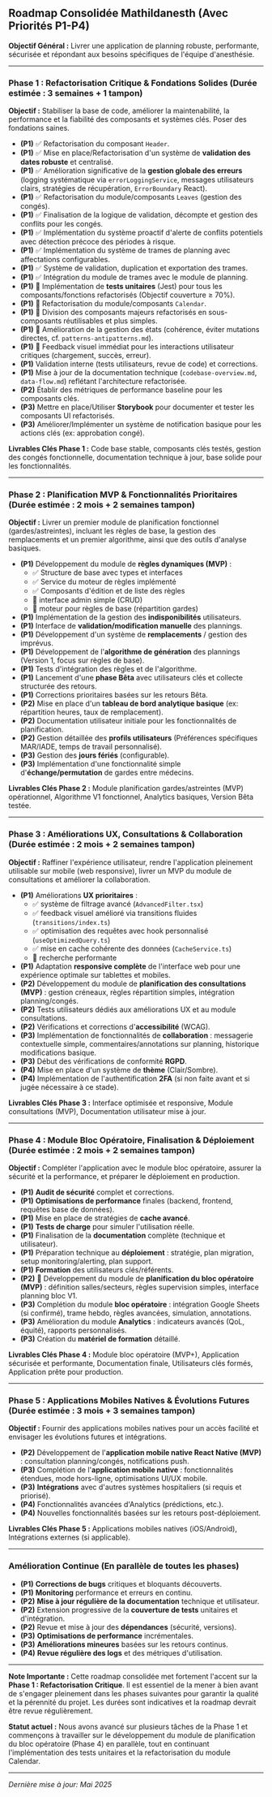 ## Roadmap Consolidée Mathildanesth (Avec Priorités P1-P4)

**Objectif Général :** Livrer une application de planning robuste, performante, sécurisée et répondant aux besoins spécifiques de l'équipe d'anesthésie.

---

### Phase 1 : Refactorisation Critique & Fondations Solides (Durée estimée : 3 semaines + 1 tampon)

**Objectif :** Stabiliser la base de code, améliorer la maintenabilité, la performance et la fiabilité des composants et systèmes clés. Poser des fondations saines.

*   **(P1)** ✅ Refactorisation du composant `Header`.
*   **(P1)** ✅ Mise en place/Refactorisation d'un système de **validation des dates robuste** et centralisé.
*   **(P1)** ✅ Amélioration significative de la **gestion globale des erreurs** (logging systématique via `errorLoggingService`, messages utilisateurs clairs, stratégies de récupération, `ErrorBoundary` React).
*   **(P1)** ✅ Refactorisation du module/composants `Leaves` (gestion des congés).
*   **(P1)** ✅ Finalisation de la logique de validation, décompte et gestion des conflits pour les congés.
*   **(P1)** ✅ Implémentation du système proactif d'alerte de conflits potentiels avec détection précoce des périodes à risque.
*   **(P1)** ✅ Implémentation du système de trames de planning avec affectations configurables.
*   **(P1)** ✅ Système de validation, duplication et exportation des trames.
*   **(P1)** ✅ Intégration du module de trames avec le module de planning.
*   **(P1)** 🔄 Implémentation de **tests unitaires** (Jest) pour tous les composants/fonctions refactorisés (Objectif couverture ≥ 70%).
*   **(P1)** 🔄 Refactorisation du module/composants `Calendar`.
*   **(P1)** 🔄 Division des composants majeurs refactorisés en sous-composants réutilisables et plus simples.
*   **(P1)** 🔄 Amélioration de la gestion des états (cohérence, éviter mutations directes, cf. `patterns-antipatterns.md`).
*   **(P1)** 🔄 Feedback visuel immédiat pour les interactions utilisateur critiques (chargement, succès, erreur).
*   **(P1)** Validation interne (tests utilisateurs, revue de code) et corrections.
*   **(P1)** Mise à jour de la documentation technique (`codebase-overview.md`, `data-flow.md`) reflétant l'architecture refactorisée.
*   **(P2)** Établir des métriques de performance baseline pour les composants clés.
*   **(P3)** Mettre en place/Utiliser **Storybook** pour documenter et tester les composants UI refactorisés.
*   **(P3)** Améliorer/Implémenter un système de notification basique pour les actions clés (ex: approbation congé).

**Livrables Clés Phase 1 :** Code base stable, composants clés testés, gestion des congés fonctionnelle, documentation technique à jour, base solide pour les fonctionnalités.

---

### Phase 2 : Planification MVP & Fonctionnalités Prioritaires (Durée estimée : 2 mois + 2 semaines tampon)

**Objectif :** Livrer un premier module de planification fonctionnel (gardes/astreintes), incluant les règles de base, la gestion des remplacements et un premier algorithme, ainsi que des outils d'analyse basiques.

*   **(P1)** Développement du module de **règles dynamiques (MVP)** : 
    - ✅ Structure de base avec types et interfaces
    - ✅ Service du moteur de règles implémenté
    - ✅ Composants d'édition et de liste des règles
    - 🔄 interface admin simple (CRUD) 
    - 🔄 moteur pour règles de base (répartition gardes)
*   **(P1)** Implémentation de la gestion des **indisponibilités** utilisateurs.
*   **(P1)** Interface de **validation/modification manuelle** des plannings.
*   **(P1)** Développement d'un système de **remplacements** / gestion des imprévus.
*   **(P1)** Développement de l'**algorithme de génération** des plannings (Version 1, focus sur règles de base).
*   **(P1)** Tests d'intégration des règles et de l'algorithme.
*   **(P1)** Lancement d'une **phase Bêta** avec utilisateurs clés et collecte structurée des retours.
*   **(P1)** Corrections prioritaires basées sur les retours Bêta.
*   **(P2)** Mise en place d'un **tableau de bord analytique basique** (ex: répartition heures, taux de remplacement).
*   **(P2)** Documentation utilisateur initiale pour les fonctionnalités de planification.
*   **(P2)** Gestion détaillée des **profils utilisateurs** (Préférences spécifiques MAR/IADE, temps de travail personnalisé).
*   **(P3)** Gestion des **jours fériés** (configurable).
*   **(P3)** Implémentation d'une fonctionnalité simple d'**échange/permutation** de gardes entre médecins.

**Livrables Clés Phase 2 :** Module planification gardes/astreintes (MVP) opérationnel, Algorithme V1 fonctionnel, Analytics basiques, Version Bêta testée.

---

### Phase 3 : Améliorations UX, Consultations & Collaboration (Durée estimée : 2 mois + 2 semaines tampon)

**Objectif :** Raffiner l'expérience utilisateur, rendre l'application pleinement utilisable sur mobile (web responsive), livrer un MVP du module de consultations et améliorer la collaboration.

*   **(P1)** Améliorations **UX prioritaires** : 
    - ✅ système de filtrage avancé (`AdvancedFilter.tsx`)
    - ✅ feedback visuel amélioré via transitions fluides (`transitions/index.ts`)
    - ✅ optimisation des requêtes avec hook personnalisé (`useOptimizedQuery.ts`)
    - ✅ mise en cache cohérente des données (`CacheService.ts`)
    - 🔄 recherche performante
*   **(P1)** Adaptation **responsive complète** de l'interface web pour une expérience optimale sur tablettes et mobiles.
*   **(P2)** Développement du module de **planification des consultations (MVP)** : gestion créneaux, règles répartition simples, intégration planning/congés.
*   **(P2)** Tests utilisateurs dédiés aux améliorations UX et au module consultations.
*   **(P2)** Vérifications et corrections d'**accessibilité** (WCAG).
*   **(P3)** Implémentation de fonctionnalités de **collaboration** : messagerie contextuelle simple, commentaires/annotations sur planning, historique modifications basique.
*   **(P3)** Début des vérifications de conformité **RGPD**.
*   **(P4)** Mise en place d'un système de **thème** (Clair/Sombre).
*   **(P4)** Implémentation de l'authentification **2FA** (si non faite avant et si jugée nécessaire à ce stade).

**Livrables Clés Phase 3 :** Interface optimisée et responsive, Module consultations (MVP), Documentation utilisateur mise à jour.

---

### Phase 4 : Module Bloc Opératoire, Finalisation & Déploiement (Durée estimée : 2 mois + 2 semaines tampon)

**Objectif :** Compléter l'application avec le module bloc opératoire, assurer la sécurité et la performance, et préparer le déploiement en production.

*   **(P1)** **Audit de sécurité** complet et corrections.
*   **(P1)** **Optimisations de performance** finales (backend, frontend, requêtes base de données).
*   **(P1)** Mise en place de stratégies de **cache avancé**.
*   **(P1)** **Tests de charge** pour simuler l'utilisation réelle.
*   **(P1)** Finalisation de la **documentation** complète (technique et utilisateur).
*   **(P1)** Préparation technique au **déploiement** : stratégie, plan migration, setup monitoring/alerting, plan support.
*   **(P1)** **Formation** des utilisateurs clés/référents.
*   **(P2)** 🔄 Développement du module de **planification du bloc opératoire (MVP)** : définition salles/secteurs, règles supervision simples, interface planning bloc V1.
*   **(P3)** Complétion du module **bloc opératoire** : intégration Google Sheets (si confirmé), trame hebdo, règles avancées, simulation, annotations.
*   **(P3)** Amélioration du module **Analytics** : indicateurs avancés (QoL, équité), rapports personnalisés.
*   **(P3)** Création du **matériel de formation** détaillé.

**Livrables Clés Phase 4 :** Module bloc opératoire (MVP+), Application sécurisée et performante, Documentation finale, Utilisateurs clés formés, Application prête pour production.

---

### Phase 5 : Applications Mobiles Natives & Évolutions Futures (Durée estimée : 3 mois + 3 semaines tampon)

**Objectif :** Fournir des applications mobiles natives pour un accès facilité et envisager les évolutions futures et intégrations.

*   **(P2)** Développement de l'**application mobile native React Native (MVP)** : consultation planning/congés, notifications push.
*   **(P3)** Complétion de l'**application mobile native** : fonctionnalités étendues, mode hors-ligne, optimisations UI/UX mobile.
*   **(P3)** **Intégrations** avec d'autres systèmes hospitaliers (si requis et priorisé).
*   **(P4)** Fonctionnalités avancées d'Analytics (prédictions, etc.).
*   **(P4)** Nouvelles fonctionnalités basées sur les retours post-déploiement.

**Livrables Clés Phase 5 :** Applications mobiles natives (iOS/Android), Intégrations externes (si applicable).

---

### Amélioration Continue (En parallèle de toutes les phases)

*   **(P1)** **Corrections de bugs** critiques et bloquants découverts.
*   **(P1)** **Monitoring** performance et erreurs en continu.
*   **(P2)** **Mise à jour régulière de la documentation** technique et utilisateur.
*   **(P2)** Extension progressive de la **couverture de tests** unitaires et d'intégration.
*   **(P2)** Revue et mise à jour des **dépendances** (sécurité, versions).
*   **(P3)** **Optimisations de performance** incrémentales.
*   **(P3)** **Améliorations mineures** basées sur les retours continus.
*   **(P4)** **Revue régulière des logs** et des métriques d'utilisation.

---

**Note Importante :** Cette roadmap consolidée met fortement l'accent sur la **Phase 1 : Refactorisation Critique**. Il est essentiel de la mener à bien avant de s'engager pleinement dans les phases suivantes pour garantir la qualité et la pérennité du projet. Les durées sont indicatives et la roadmap devrait être revue régulièrement.

**Statut actuel :** Nous avons avancé sur plusieurs tâches de la Phase 1 et commençons à travailler sur le développement du module de planification du bloc opératoire (Phase 4) en parallèle, tout en continuant l'implémentation des tests unitaires et la refactorisation du module Calendar.

---

*Dernière mise à jour: Mai 2025*